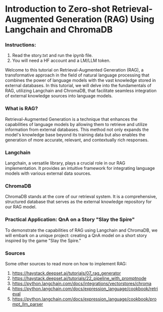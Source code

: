 # Introduction to Zero-shot Retrieval-Augmented Generation (RAG) Using Langchain and ChromaDB

### Instructions:
1. Read the story.txt and run the ipynb file.
2. You will need a HF account and a LM/LLM token.

Welcome to this tutorial on Retrieval-Augmented Generation (RAG), a transformative approach in the field of natural language processing that combines the power of language models with the vast knowledge stored in external databases. In this tutorial, we will delve into the fundamentals of RAG, utilizing Langchain and ChromaDB, that facilitate seamless integration of external knowledge sources into language models.

### What is RAG?
Retrieval-Augmented Generation is a technique that enhances the capabilities of language models by allowing them to retrieve and utilize information from external databases. This method not only expands the model's knowledge base beyond its training data but also enables the generation of more accurate, relevant, and contextually rich responses.

### Langchain
Langchain, a versatile library, plays a crucial role in our RAG implementation. It provides an intuitive framework for integrating language models with various external data sources. 

### ChromaDB
ChromaDB stands at the core of our retrieval system. It is a comprehensive, structured database that serves as the external knowledge repository for our RAG model. 

### Practical Application: QnA on a Story "Slay the Spire"
To demonstrate the capabilities of RAG using Langchain and ChromaDB, we will embark on a unique project: creating a QnA model on a short story inspired by the game "Slay the Spire."

### Sources
Some other sources to read more on how to implement RAG:
1. https://haystack.deepset.ai/tutorials/07_rag_generator
2. https://haystack.deepset.ai/tutorials/22_pipeline_with_promptnode
3. https://python.langchain.com/docs/integrations/vectorstores/chroma
4. https://python.langchain.com/docs/expression_language/cookbook/retrieval
5. https://python.langchain.com/docs/expression_language/cookbook/prompt_llm_parser

